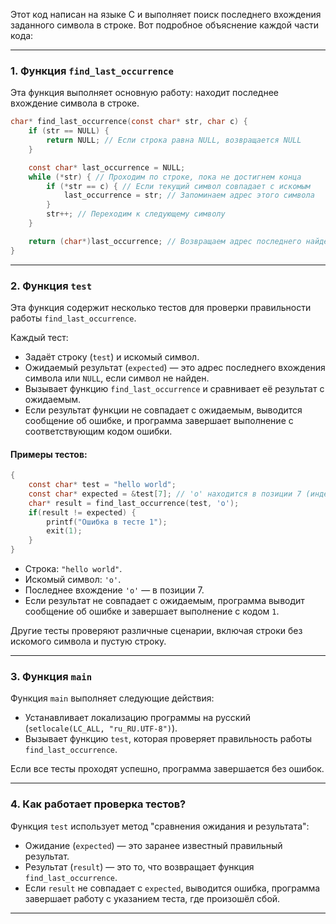 Этот код написан на языке C и выполняет поиск последнего вхождения заданного символа в строке. Вот подробное объяснение каждой части кода:

---

### 1. **Функция `find_last_occurrence`**
Эта функция выполняет основную работу: находит последнее вхождение символа в строке.

```c
char* find_last_occurrence(const char* str, char c) {
    if (str == NULL) {
        return NULL; // Если строка равна NULL, возвращается NULL
    }

    const char* last_occurrence = NULL;
    while (*str) { // Проходим по строке, пока не достигнем конца
        if (*str == c) { // Если текущий символ совпадает с искомым
            last_occurrence = str; // Запоминаем адрес этого символа
        }
        str++; // Переходим к следующему символу
    }

    return (char*)last_occurrence; // Возвращаем адрес последнего найденного символа (или NULL, если не найдено)
}
```

---

### 2. **Функция `test`**
Эта функция содержит несколько тестов для проверки правильности работы `find_last_occurrence`.

Каждый тест:
- Задаёт строку (`test`) и искомый символ.
- Ожидаемый результат (`expected`) — это адрес последнего вхождения символа или `NULL`, если символ не найден.
- Вызывает функцию `find_last_occurrence` и сравнивает её результат с ожидаемым.
- Если результат функции не совпадает с ожидаемым, выводится сообщение об ошибке, и программа завершает выполнение с соответствующим кодом ошибки.

#### Примеры тестов:
```c
{
    const char* test = "hello world";
    const char* expected = &test[7]; // 'o' находится в позиции 7 (индексация с нуля)
    char* result = find_last_occurrence(test, 'o');
    if(result != expected) {
        printf("Ошибка в тесте 1");
        exit(1);
    }
}
```

- Строка: `"hello world"`.
- Искомый символ: `'o'`.
- Последнее вхождение `'o'` — в позиции 7.
- Если результат не совпадает с ожидаемым, программа выводит сообщение об ошибке и завершает выполнение с кодом `1`.

Другие тесты проверяют различные сценарии, включая строки без искомого символа и пустую строку.

---

### 3. **Функция `main`**
Функция `main` выполняет следующие действия:
- Устанавливает локализацию программы на русский (`setlocale(LC_ALL, "ru_RU.UTF-8")`).
- Вызывает функцию `test`, которая проверяет правильность работы `find_last_occurrence`.

Если все тесты проходят успешно, программа завершается без ошибок.

---

### 4. **Как работает проверка тестов?**
Функция `test` использует метод "сравнения ожидания и результата":
- Ожидание (`expected`) — это заранее известный правильный результат.
- Результат (`result`) — это то, что возвращает функция `find_last_occurrence`.
- Если `result` не совпадает с `expected`, выводится ошибка, программа завершает работу с указанием теста, где произошёл сбой.

---